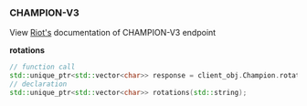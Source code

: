 ### CHAMPION-V3

View [Riot's](https://developer.riotgames.com/apis#champion-v3) documentation of CHAMPION-V3 endpoint

**rotations**
```cpp
// function call
std::unique_ptr<std::vector<char>> response = client_obj.Champion.rotations("<routing>");
// declaration
std::unique_ptr<std::vector<char>> rotations(std::string);
```
